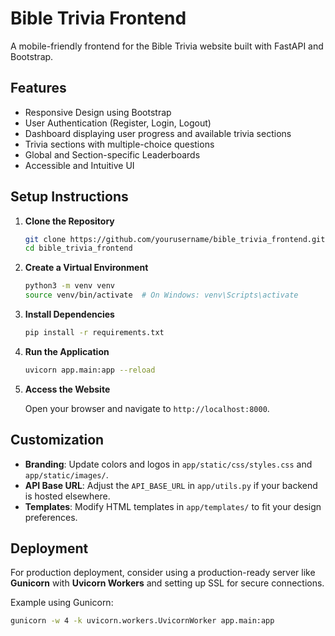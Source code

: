 # Bible Trivia Frontend

A mobile-friendly frontend for the Bible Trivia website built with FastAPI and Bootstrap.

## Features

- Responsive Design using Bootstrap
- User Authentication (Register, Login, Logout)
- Dashboard displaying user progress and available trivia sections
- Trivia sections with multiple-choice questions
- Global and Section-specific Leaderboards
- Accessible and Intuitive UI

## Setup Instructions

1. **Clone the Repository**

    ```bash
    git clone https://github.com/yourusername/bible_trivia_frontend.git
    cd bible_trivia_frontend
    ```

2. **Create a Virtual Environment**

    ```bash
    python3 -m venv venv
    source venv/bin/activate  # On Windows: venv\Scripts\activate
    ```

3. **Install Dependencies**

    ```bash
    pip install -r requirements.txt
    ```

4. **Run the Application**

    ```bash
    uvicorn app.main:app --reload
    ```

5. **Access the Website**

    Open your browser and navigate to `http://localhost:8000`.

## Customization

- **Branding**: Update colors and logos in `app/static/css/styles.css` and `app/static/images/`.
- **API Base URL**: Adjust the `API_BASE_URL` in `app/utils.py` if your backend is hosted elsewhere.
- **Templates**: Modify HTML templates in `app/templates/` to fit your design preferences.

## Deployment

For production deployment, consider using a production-ready server like **Gunicorn** with **Uvicorn Workers** and setting up SSL for secure connections.

Example using Gunicorn:

```bash
gunicorn -w 4 -k uvicorn.workers.UvicornWorker app.main:app

